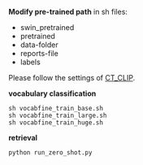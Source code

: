 **Modify pre-trained path** in sh files:
- swin_pretrained
- pretrained
- data-folder
- reports-file
- labels

Please follow the settings of [CT_CLIP](https://github.com/ibrahimethemhamamci/CT-CLIP).

**vocabulary classification**
```
sh vocabfine_train_base.sh
sh vocabfine_train_large.sh
sh vocabfine_train_huge.sh
```
**retrieval**
```
python run_zero_shot.py
```
